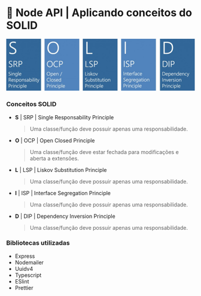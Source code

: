 # 🚀 Node API | Aplicando conceitos do SOLID

<p align="center">
<img src="https://github.com/ericoalmeida/solid-api/blob/master/Images/solid.png?raw=true" width="550" alt="solid" />
</p>

### Conceitos SOLID

- **S** | SRP | Single Responsability Principle

  > Uma classe/função deve possuir apenas uma responsabilidade.

- **O** | OCP | Open Closed Principle

  > Uma classe/função deve estar fechada para modificações e aberta a extensões.

- **L** | LSP | Liskov Substitution Principle

  > Uma classe/função deve possuir apenas uma responsabilidade.

- **I** | ISP | Interface Segregation Principle

  > Uma classe/função deve possuir apenas uma responsabilidade.

- **D** | DIP | Dependency Inversion Principle

  > Uma classe/função deve possuir apenas uma responsabilidade.

### Bibliotecas utilizadas

- Express
- Nodemailer
- Uuidv4
- Typescript
- ESlint
- Prettier

